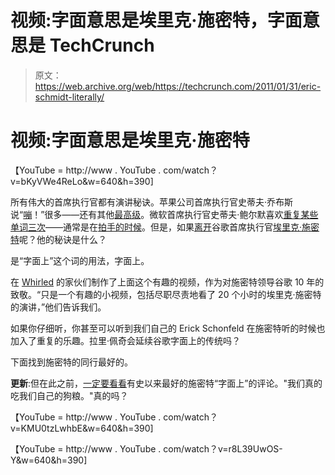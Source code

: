 # 视频:字面意思是埃里克·施密特，字面意思是 TechCrunch

> 原文：<https://web.archive.org/web/https://techcrunch.com/2011/01/31/eric-schmidt-literally/>

# 视频:字面意思是埃里克·施密特

【YouTube = http://www . YouTube . com/watch？v=bKyVWe4ReLo&w=640&h=390]

所有伟大的首席执行官都有演讲秘诀。苹果公司首席执行官史蒂夫·乔布斯说“[嘣](https://web.archive.org/web/20221007092002/http://www.youtube.com/watch?v=r8L39UwOS-Y)！”很多——还有其他[最高级](https://web.archive.org/web/20221007092002/https://beta.techcrunch.com/2009/09/17/the-importance-of-enthusiasm-in-any-product/)。微软首席执行官史蒂夫·鲍尔默喜欢[重复某些单词三次](https://web.archive.org/web/20221007092002/https://beta.techcrunch.com/2009/07/14/the-steve-ballmer-rule-of-three/)——通常是在[拍手的时候](https://web.archive.org/web/20221007092002/http://video.google.com/videoplay?docid=6304687408656696643)。但是，如果[离开](https://web.archive.org/web/20221007092002/https://beta.techcrunch.com/2011/01/20/google-ceo-change/)谷歌首席执行官[埃里克·施密特](https://web.archive.org/web/20221007092002/http://www.crunchbase.com/person/eric-schmidt)呢？他的秘诀是什么？

是“字面上”这个词的用法，字面上。

在 [Whirled](https://web.archive.org/web/20221007092002/http://www.getwhirled.com/) 的家伙们制作了上面这个有趣的视频，作为对施密特领导谷歌 10 年的致敬。“只是一个有趣的小视频，包括尽职尽责地看了 20 个小时的埃里克·施密特的演讲，”他们告诉我们。

如果你仔细听，你甚至可以听到我们自己的 Erick Schonfeld 在施密特听的时候也加入了重复的乐趣。拉里·佩奇会延续谷歌字面上的传统吗？

下面找到施密特的同行最好的。

**更新**:但在此之前，[一定要看看](https://web.archive.org/web/20221007092002/http://www.youtube.com/watch?v=s_a-gn0dYmk#t=1m16s)有史以来最好的施密特“字面上”的评论。"我们真的吃我们自己的狗粮。"真的吗？

【YouTube = http://www . YouTube . com/watch？v=KMU0tzLwhbE&w=640&h=390]

【YouTube = http://www . YouTube . com/watch？v=r8L39UwOS-Y&w=640&h=390]